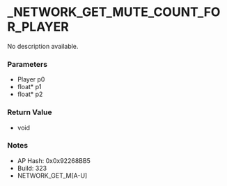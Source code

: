 # _NETWORK_GET_MUTE_COUNT_FOR_PLAYER

No description available.

### Parameters
* Player p0
* float* p1
* float* p2

### Return Value
* void

### Notes
* AP Hash: 0x0x92268BB5
* Build: 323
* NETWORK_GET_M[A-U]

